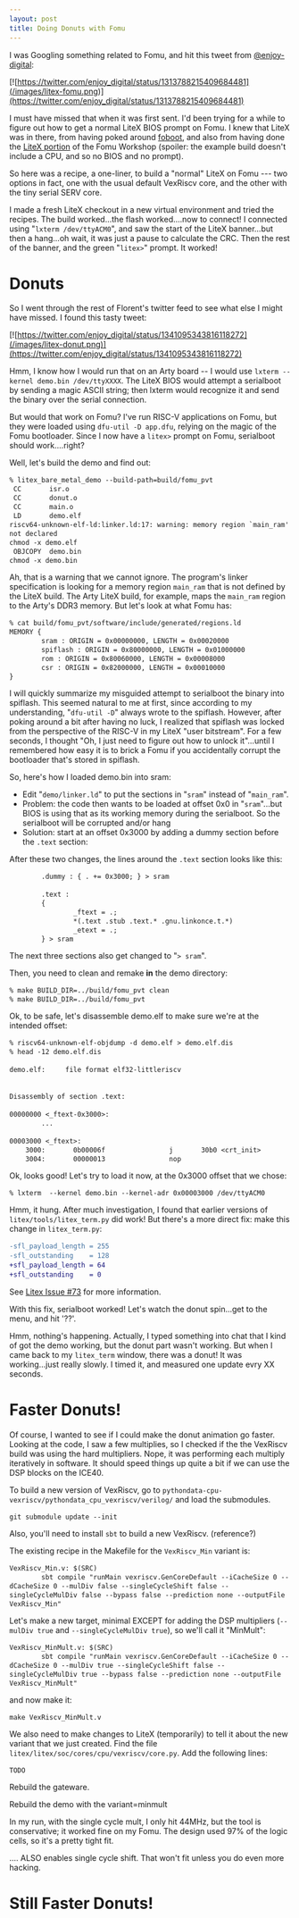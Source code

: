 ```yaml
---
layout: post
title: Doing Donuts with Fomu
---
```


I was Googling something related to Fomu, and hit this tweet from [@enjoy-digital](https://twitter.com/enjoy_digital):


[![https://twitter.com/enjoy_digital/status/1313788215409684481](/images/litex-fomu.png)](https://twitter.com/enjoy_digital/status/1313788215409684481)


I must have missed that when it was first sent.  I'd been trying for a while to figure out
how to get a normal LiteX BIOS prompt on Fomu.  I knew that LiteX was in there, from having poked around
[foboot](https://github.com/im-tomu/foboot), and also from having done the [LiteX portion](https://workshop.fomu.im/en/latest/migen.html) of the Fomu Workshop (spoiler: the example build doesn't include a CPU, and so no BIOS and no prompt).

So here was a recipe, a one-liner, to build a "normal" LiteX on Fomu --- two options in fact,
one with the usual default VexRiscv core, and the other with the tiny serial SERV core.

I made a fresh LiteX checkout in a new virtual environment and tried the recipes.   The build worked...the flash worked....now to connect!    I connected using "`lxterm /dev/ttyACM0`", and saw the start of the LiteX banner...but then a hang...oh wait, it was just a pause to calculate the CRC.   Then the rest of the banner, and the green "`litex>`" prompt.   It worked!

# Donuts

So I went through the rest of Florent's twitter feed to see what else I might have missed.   I found this tasty tweet:


[![https://twitter.com/enjoy_digital/status/1341095343816118272](/images/litex-donut.png)](https://twitter.com/enjoy_digital/status/1341095343816118272)


Hmm, I know how I would run that on an Arty board -- I would use `lxterm --kernel demo.bin /dev/ttyXXXX`.   The LiteX BIOS would attempt a serialboot by sending a magic ASCII string; then lxterm would recognize it and send the binary over the serial connection.

But would that work on Fomu?   I've run RISC-V applications on Fomu, but they were loaded using `dfu-util -D app.dfu`, relying on the magic of the Fomu bootloader.    Since I now have a `litex>` prompt on Fomu, serialboot should work....right?

Well, let's build the demo and find out:
```
% litex_bare_metal_demo --build-path=build/fomu_pvt
 CC       isr.o
 CC       donut.o
 CC       main.o
 LD       demo.elf
riscv64-unknown-elf-ld:linker.ld:17: warning: memory region `main_ram' not declared
chmod -x demo.elf
 OBJCOPY  demo.bin
chmod -x demo.bin
```
Ah, that is a warning that we cannot ignore.   The program's linker specification is looking for a memory region `main_ram` that is not defined by the LiteX build.   The Arty LiteX build, for example, maps the `main_ram` region to the Arty's DDR3 memory.   But let's look at what Fomu has:

```
% cat build/fomu_pvt/software/include/generated/regions.ld
MEMORY {
        sram : ORIGIN = 0x00000000, LENGTH = 0x00020000
        spiflash : ORIGIN = 0x80000000, LENGTH = 0x01000000
        rom : ORIGIN = 0x80060000, LENGTH = 0x00008000
        csr : ORIGIN = 0x82000000, LENGTH = 0x00010000
}
```

I will quickly summarize my misguided attempt to serialboot the binary into spiflash.   This seemed natural to me at first, since according to my understanding, "`dfu-util -D`" always wrote to the spiflash.  However, after poking around a bit after having no luck, I realized that spiflash was locked from the perspective of the RISC-V in my LiteX "user bitstream".   For a few seconds, I thought "Oh, I just need to figure out how to unlock it"...until I remembered how easy it is to brick a Fomu if you accidentally corrupt the bootloader that's stored in spiflash.

So, here's how I loaded demo.bin into sram:

* Edit "`demo/linker.ld`" to put the sections in "`sram`" instead of "`main_ram`".
* Problem: the code then wants to be loaded at offset 0x0 in "`sram`"...but BIOS is using that as its working memory during the serialboot.  So the serialboot will be corrupted and/or hang
* Solution: start at an offset 0x3000 by adding a dummy section before the `.text` section:

After these two changes, the lines around the `.text` section looks like this:
```
        .dummy : { . += 0x3000; } > sram

        .text :
        {
                _ftext = .;
                *(.text .stub .text.* .gnu.linkonce.t.*)
                _etext = .;
        } > sram
```
The next three sections also get changed to "`> sram`".

Then, you need to clean and remake **in** the demo directory:
```
% make BUILD_DIR=../build/fomu_pvt clean
% make BUILD_DIR=../build/fomu_pvt
```

Ok, to be safe, let's disassemble demo.elf to make sure we're at the intended offset:
```
% riscv64-unknown-elf-objdump -d demo.elf > demo.elf.dis
% head -12 demo.elf.dis

demo.elf:     file format elf32-littleriscv


Disassembly of section .text:

00000000 <_ftext-0x3000>:
        ...

00003000 <_ftext>:
    3000:       0b00006f                j       30b0 <crt_init>
    3004:       00000013                nop
```
Ok, looks good!  Let's try to load it now, at the 0x3000 offset that we chose:

```
% lxterm  --kernel demo.bin --kernel-adr 0x00003000 /dev/ttyACM0
```

Hmm, it hung.   After much investigation, I found that earlier versions of `litex/tools/litex_term.py` did work!  But there's a more direct fix: make this change in `litex_term.py`:
```diff
-sfl_payload_length = 255
-sfl_outstanding    = 128
+sfl_payload_length = 64
+sfl_outstanding    = 0

```

See [Litex Issue #73](https://github.com/enjoy-digital/litex/issues/773) for more information.

With this fix, serialboot worked!  Let's watch the donut spin...get to the menu, and hit '??'.

Hmm, nothing's happening.  Actually, I typed something into chat that I kind of got the demo working, but the donut part wasn't working.   But when I came back to my `litex_term` window, there was a donut!  It was working...just really slowly.   I timed it, and measured one update evry XX seconds.


# Faster Donuts!

Of course, I wanted to see if I could make the donut animation go faster.   Looking at the code, I saw a few multiplies, so I checked if the the VexRiscv build was using the hard multipliers.   Nope, it was performing each multiply iteratively in software.   It should speed things up quite a bit if we can use the DSP blocks on the ICE40.  


To build a new version of VexRiscv, go to `pythondata-cpu-vexriscv/pythondata_cpu_vexriscv/verilog/` and load the submodules.
```
git submodule update --init
```
Also, you'll need to install `sbt` to build a new VexRiscv. (reference?)


The existing recipe in the Makefile for the `VexRiscv_Min` variant is:

```make
VexRiscv_Min.v: $(SRC)
        sbt compile "runMain vexriscv.GenCoreDefault --iCacheSize 0 --dCacheSize 0 --mulDiv false --singleCycleShift false --singleCycleMulDiv false --bypass false --prediction none --outputFile VexRiscv_Min"
```

Let's make a new target, minimal EXCEPT for adding the DSP multipliers (`--mulDiv true` and `--singleCycleMulDiv true`), so we'll call it "MinMult":
```make
VexRiscv_MinMult.v: $(SRC)
        sbt compile "runMain vexriscv.GenCoreDefault --iCacheSize 0 --dCacheSize 0 --mulDiv true --singleCycleShift false --singleCycleMulDiv true --bypass false --prediction none --outputFile VexRiscv_MinMult"
```

and now make it:
```
make VexRiscv_MinMult.v
```

We also need to make changes to LiteX (temporarily) to tell it about the new variant that we just created.  Find the file `litex/litex/soc/cores/cpu/vexriscv/core.py`.   Add the following lines:
```
TODO
```

Rebuild the gateware.

Rebuild the demo with the variant=minmult

In my run, with the single cycle mult, I only hit 44MHz, but the tool is conservative; it worked fine on my Fomu. The design used 97% of the logic cells, so it's a pretty tight fit.



.... ALSO enables single cycle shift. That won't fit unless you do even more hacking.





# Still Faster Donuts!


